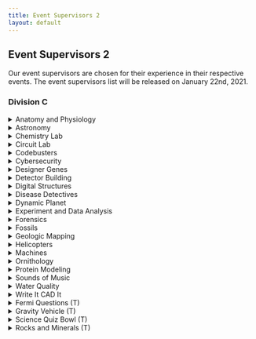 ```yaml
---
title: Event Supervisors 2
layout: default
---
```


## Event Supervisors 2

Our event supervisors are chosen for their experience in their respective events. The event supervisors list will be released on January 22nd, 2021.

### Division C

<details>
<summary>Anatomy and Physiology</summary>
<!--<img align="left" width="120" height="120" style="margin: 10px 10px 10px 10px" src="/BirdSO/ESPics/EricMa.png">-->

<h4>Angela Gao</h4> 
</details>

<details>
<summary>Astronomy</summary>
<!--<img align="left" width="120" height="120" style="margin: 10px 10px 10px 10px" src="/BirdSO/ESPics/EricMa.png">-->

<h4>April Cheng</h4> 

<img align="right" width="120" height="120" style="margin: 10px 10px 10px 10px" src="/BirdSO/ESPics/JeffXie.jpg">

<h4>Jeff Xie</h4> 
I am currently a graduate student at University of Houston-Clear Lake pursuing a masters in computer science. I did SciOly for 4 years at John P. Stevens High School, mainly in Astronomy and GeoLogic Mapping, and have volunteered through event supervising, test writing, and test grading for 6 years now. 
</details>


<details>
<summary>Chemistry Lab</summary>
<img align="left" width="120" height="120" style="margin: 10px 10px 10px 10px" src="/BirdSO/ESPics/RolandHu.jpg">

<h4>Roland Hu</h4> 
Hello! I'm Roland and I'm a Palo Alto Scioly alumnus and 1st Yr. studying biochemistry at the University of Washington. Chem lab has been my favorite (and possibly only event) since joining scioly and chemistry itself has been an integral part of my high school years. Whenever i'm not pretending to know chemistry i'm usually playing spikeball or pretending to know python. (:

<!--<img align="right" width="120" height="120" style="margin: 10px 10px 10px 10px" src="/BirdSO/ESPics/JeffXie.jpg">-->

<h4>Dan Ni</h4> 
</details>

<details>
<summary>Circuit Lab</summary>
<img align="left" width="120" height="120" style="margin: 10px 10px 10px 10px" src="/BirdSO/ESPics/LeiJiang.png">

<h4>Lei Jiang</h4> 
Currently I am an engineer at Intel Corporation doing research on semiconductor manufacturing and integrated circuits. Trained as Civil and Mechanical Engineer with Ph.D. from University of Michigan, I volunteered over the past five years for Camas High School, Washington. I enjoyed helping out on physical and earth science events and served as proctor/event supervisors at Invitationals and regional competitions. 
</details>


<details>
<summary>Codebusters</summary>
<img align="left" width="120" height="120" style="margin: 10px 10px 10px 10px" src="/BirdSO/ESPics/AndrewZhang.png">

<h4>Andrew Zhang</h4> 
Hello, my name is Andrew Zhang! I'm a senior (c/o 21) and captain of Syosset High School in New York and have competed since 7th grade. My favorites events are Astronomy, Codebusters, and Fermi Questions but I've also enjoyed participating in Fossils, Material Science, and Invasive Species. In my free time I spend too long playing cryptograms.

<img align="right" width="120" height="120" style="margin: 10px 10px 10px 10px" src="/BirdSO/ESPics/WilliamLee.jpg">

<h4>William Lee</h4> 
Hi! I'm William Lee, a captain at Mason. I was introduced to Scioly in my freshman year, and some of my favorite events since then have been Codebusters, Sounds of Music, and Chem Lab. In my spare time, I run, play cryptograms (too much), and play the violin (hah that's a lie).
</details>

<details>
<summary>Cybersecurity</summary>
<img align="left" width="120" height="120" style="margin: 10px 10px 10px 10px" src="/BirdSO/ESPics/AllenChang.png">

<h4>Allen Chang</h4> 
Hi, I'm Allen Chang, a junior from West Windsor-Plainsboro High School North ('22). I mainly participate in build events, but I also enjoy events such as Sounds of Music, Codebusters, and Cybersecurity. My hobbies include programming and indoor free flight, and my favorite mechanical pencil is the Pentel Orenz Nero.

<img align="right" width="120" height="120" style="margin: 10px 10px 10px 10px" src="/BirdSO/ESPics/EricMa.png">

<h4>Eric Ma</h4> 
My name is Eric Ma, and I am a freshman at UCLA studying studying electrical engineering. I competed in Science Olympiad with Mission San Jose High School for four years in all sorts of events, although my favorites are probably Protein Modeling and Mission Possible. In my free time, you can catch me playing some instrument, taking photos of the sidewalk, and napping to avoid my homework.
</details>

<details>
<summary>Designer Genes</summary>
<img align="left" width="120" height="120" style="margin: 10px 10px 10px 10px" src="/BirdSO/ESPics/SehejBindra.png">

<h4>Sehej Bindra</h4> 
Hi! My name is Sehej Bindra and I study at UC Berkeley. My relevant experiences include competing in biology events for WWPN and serving as the 2019 WWPN Ornithology test co-grader. Outside of Science Olympiad, you can catch me outside doing stuff.

<!--<img align="right" width="120" height="120" style="margin: 10px 10px 10px 10px" src="/BirdSO/ESPics/JeffXie.jpg">-->

<h4>Yash Gupta</h4> 
</details>

<details>
<summary>Detector Building</summary>
</details>

<details>
<summary>Digital Structures</summary>
<!--<img align="left" width="120" height="120" style="margin: 10px 10px 10px 10px" src="/BirdSO/ESPics/EricMa.png">-->

<h4>George Sun</h4> 
</details>

<details>
  
<summary>Disease Detectives</summary>
<img align="left" width="120" height="120" style="margin: 10px 10px 10px 10px" src="/BirdSO/ESPics/AmyGuo.png">

<h4>Amy Guo</h4> 
I'm currently a PhD student in the joint bioengineering program between UC Berkeley and UCSF. I've been volunteering with NorCal and SoCal Science Olympiad competitions as a test writer and event supervisor for about 5 1/2 years now for life science related events! 
</details>

<details>
<summary>Dynamic Planet</summary>
<!--<img align="left" width="120" height="120" style="margin: 10px 10px 10px 10px" src="/BirdSO/ESPics/EricMa.png">-->

<h4>Vivek Vajipey</h4> 

<img align="right" width="120" height="120" style="margin: 10px 10px 10px 10px" src="/BirdSO/ESPics/YuchenLi.jpg">

<h4>Yuchen Li</h4> 
Hi! I'm Yuchen, and I'm a current junior at Tesla STEM High School. I've competed in Scioly ever since sixth grade, and I've mostly stayed loyal to the earth science events throughout these years, so I'm excited to be writing for Dynamic Planet! My all-time favorite event to study for is Earth Science Prediction.

<!--<img align="right" width="120" height="120" style="margin: 10px 10px 10px 10px" src="/BirdSO/ESPics/JeffXie.jpg">-->

<h4>Chloe Cheng</h4> 
</details>


<details>
<summary>Experiment and Data Analysis</summary>

<img align="left" width="120" height="120" style="margin: 10px 10px 10px 10px" src="/BirdSO/ESPics/PeterZhu.jpg">
<h4>Peter Zhu</h4> 
Hey there! I competed in Science Olympiad at Canyon Crest Academy back in the day, and I'm currently a senior at UC Berkeley studying Mechanical Engineering and EECS (with a data science minor!). I competed for 5 years and have been writing tests all of my college years too at tournaments everywhere for events like GeoMapping, ExpDesign, and some physics events. Some of my favorite events I competed in are Geologic Mapping, Remote Sensing, Wright Stuff, Helicopters, and Experimental Design.
</details>

<details>
<summary>Forensics</summary>
<img align="left" width="120" height="120" style="margin: 10px 10px 10px 10px" src="/BirdSO/ESPics/ZoeGoldblum.jpg">

<h4>Zoe Goldblum</h4> 
Hi everyone! My name is Zoe Goldblum and I am a freshman at the Pennsylvania State University studying Immunology and Infectious Disease. I've been involved with Science Olympiad since 2014, and have competed on both the Good Hope Middle School and Cumberland Valley High School teams. I've written tests, mainly bio and chem events, for multiple invitationals, and am one of the Co-Tournament Directors for the SOAPS invitational. 

<!--<img align="right" width="120" height="120" style="margin: 10px 10px 10px 10px" src="/BirdSO/ESPics/JeffXie.jpg">-->

<h4>Camille Zhang</h4> 
</details>

<details>
<summary>Fossils</summary>
<img align="left" width="120" height="120" style="margin: 10px 10px 10px 10px" src="/BirdSO/ESPics/CruzSoto.jpg">

<h4>Cruz Soto</h4> 
Hello! I'm Cruz, your self-proclaimed Fossils extraordinaire and first-year at MIT. I competed as part of Edison High School in Fresno, CA. where I especially enjoyed doing Astronomy, Fossils, and Ornithology. While not busy with school, rocket team, managing YosemiteSO, or helping at various invitational events, I am rewatching Clone Wars or plotting a Socialist takeover of the United States. I wish you the best of luck in the competition!

<!--<img align="right" width="120" height="120" style="margin: 10px 10px 10px 10px" src="/BirdSO/ESPics/JeffXie.jpg">-->

<h4>Jonathan Chen</h4> 
</details>

<details>
<summary>Geologic Mapping</summary>
<!--<img align="left" width="120" height="120" style="margin: 10px 10px 10px 10px" src="/BirdSO/ESPics/EricMa.png">-->

<h4>Aidan York</h4> 

<img align="right" width="120" height="120" style="margin: 10px 10px 10px 10px" src="/BirdSO/ESPics/JeffXie.jpg">
</details>

<details>
<summary>Helicopters</summary>
<img align="left" width="120" height="120" style="margin: 10px 10px 10px 10px" src="/BirdSO/ESPics/JacobGianan.jpg">

<h4>Jacob Gianan</h4> 
Hi, I'm Jacob Gianan, a senior co-captain from Cams High School in Camas, Washington ('21). I have competed in Science Olympiad since 5th grade and my favorite events are Wright Stuff and Helicopters. In my free time I enjoy building 3d printers, indoor free flight, and listening to Blackpink.
</details>

<details>
<summary>Machines</summary>
<img align="left" width="120" height="120" style="margin: 10px 10px 10px 10px" src="/BirdSO/ESPics/RobertLee.jpg">

<h4>Robert Lee</h4> 
I am a first year undergraduate student at UCLA pursuing a major in Aerospace Engineering. I've competed in Science Olympiad for 7 years, creating timeless memories and making many lifelong friends along the way. I'm excited to give back to this community that has given me so much.

<img align="right" width="120" height="120" style="margin: 10px 10px 10px 10px" src="/BirdSO/ESPics/JessicaShah.jpg">

<h4>Jessica Shah</h4> 
Hi! I'm Jessica Shah, a sophomore at Duke University and the Events Chair of Duke Science Olympiad. I competed in Science Olympiad with Ed W Clark High School. My favorite events were Towers, Boomilevers, and (sometimes) Mission Possible. Outside of Science Olympiad, I enjoy doodling, reading webtoons, spending time with friends, and attempting to design things for 3D printing!
</details>

<details>
<summary>Ornithology</summary>
<img align="left" width="120" height="120" style="margin: 10px 10px 10px 10px" src="/BirdSO/ESPics/SophiaJang.png">

<h4>Sophia Jang</h4> 
Hi! I’m Sophia Jang, a first year student at the University of Virginia and former captain of Syosset High School (New York). I’ve been involved in Science Olympiad since 2013, and competed for Syosset Scioly for four years, mostly specializing in biology, ID, and inquiry events. My favorite events were Microbe Mission and some ID. In my free time, I like sleeping, swimming, playing music, and playing with my cat.

<!--<img align="right" width="120" height="120" style="margin: 10px 10px 10px 10px" src="/BirdSO/ESPics/JeffXie.jpg">-->

<h4>Bhavna Trehan</h4> 
</details>

<details>
<summary>Protein Modeling</summary>
<img align="left" width="120" height="120" style="margin: 10px 10px 10px 10px" src="/BirdSO/ESPics/MeganLuo.jpg">

<h4>Megan Luo</h4> 
Hello! My name is Megan. I’m a freshman at UC Berkeley studying molecular and cell biology and a graduate from Sunny Hills HS. I’ve competed for 7 years and bounced around all sorts of events, but my favorites were probably Forensics, Experimental Design, and Protein Modeling. When I’m not sleeping, you can catch me reading questionable articles on the internet whilst eating food.

<img align="right" width="120" height="120" style="margin: 10px 10px 10px 10px" src="/BirdSO/ESPics/EricMa.png">

<h4>Eric Ma</h4> 
My name is Eric Ma, and I am a freshman at UCLA studying studying electrical engineering. I competed in Science Olympiad with Mission San Jose High School for four years in all sorts of events, although my favorites are probably Protein Modeling and Mission Possible. In my free time, you can catch me playing some instrument, taking photos of the sidewalk, and napping to avoid my homework.
</details>

<details>
<summary>Sounds of Music</summary>
<img align="left" width="120" height="120" style="margin: 10px 10px 10px 10px" src="/BirdSO/ESPics/CalebChiang.png">

<h4>Caleb Chiang</h4> 
Hi! I’m Caleb Chiang, Mission San Jose High School Science Olympiad’s senior captain. I’ve competed in Science Olympiad since 5th grade; my favorite events are Fermi Questions and Codebusters. Some other events I’ve enjoyed are Sounds of Music and Invasive Species. When I’m not working on Science Olympiad, I’m probably solving Rubik’s Cubes, doing math, or playing clarinet or saxophone.

<img align="right" width="120" height="120" style="margin: 10px 10px 10px 10px" src="/BirdSO/ESPics/RuthLu.png">

<h4>Ruth Lu</h4> 
Hi everyone! I'm Ruth, a high school junior currently attending American High School. I was also one of the artists for BirdSO ;D This is my third year competing in Sounds of Music, and it's one of my favorite events. This is my 5th year competing in Science Olympiad, and I'm excited to be an event supervisor for the first time!
</details>

<details>
<summary>Water Quality</summary>
<!--<img align="left" width="120" height="120" style="margin: 10px 10px 10px 10px" src="/BirdSO/ESPics/EricMa.png">-->

<h4>Shrayen Patel</h4> 
</details>

<details>
<summary>Write It CAD It</summary>
<img align="left" width="120" height="120" style="margin: 10px 10px 10px 10px" src="/BirdSO/ESPics/JasonChang.png">

<h4>Jason Chang</h4> 
Hey! I'm Jason Chang, a junior from West Windsor-Plainsboro High School North in Plainsboro, New Jersey ('22). Since 6th grade, I have focused on engineering events such as Gravity Vehicle and Boomilever, but also participate in events such as Write It Do It. I'm a mechanical pencil and 3D printing enthusiast.

<!--<img align="right" width="120" height="120" style="margin: 10px 10px 10px 10px" src="/BirdSO/ESPics/JeffXie.jpg">-->

<h4>Miyu Yamane</h4> 
</details>

<details>
<summary>Fermi Questions (T)</summary>
<img align="left" width="120" height="120" style="margin: 10px 10px 10px 10px" src="/BirdSO/ESPics/AndrewZhang.png">

<h4>Andrew Zhang</h4> 
Hello, my name is Andrew Zhang! I'm a senior (c/o 21) and captain of Syosset High School in New York and have competed since 7th grade. My favorites events are Astronomy, Codebusters, and Fermi Questions but I've also enjoyed participating in Fossils, Material Science, and Invasive Species. In my free time I spend too long playing cryptograms.

<img align="right" width="120" height="120" style="margin: 10px 10px 10px 10px" src="/BirdSO/ESPics/CalebChiang.png">

<h4>Caleb Chiang</h4> 
Hi! I’m Caleb Chiang, Mission San Jose High School Science Olympiad’s senior captain. I’ve competed in Science Olympiad since 5th grade; my favorite events are Fermi Questions and Codebusters. Some other events I’ve enjoyed are Sounds of Music and Invasive Species. When I’m not working on Science Olympiad, I’m probably solving Rubik’s Cubes, doing math, or playing clarinet or saxophone.

<img align="left" width="120" height="120" style="margin: 10px 10px 10px 10px" src="/BirdSO/ESPics/RobertLee.jpg">

<h4>Robert Lee</h4> 
I am a first year undergraduate student at UCLA pursuing a major in Aerospace Engineering. I've competed in Science Olympiad for 7 years, creating timeless memories and making many lifelong friends along the way. I'm excited to give back to this community that has given me so much.
</details>

<details>
<summary>Gravity Vehicle (T)</summary>
<!--<img align="left" width="120" height="120" style="margin: 10px 10px 10px 10px" src="/BirdSO/ESPics/EricMa.png">-->

<h4>Arman Ahmad</h4> 
</details>

<details>
<summary>Science Quiz Bowl (T)</summary>
<!--<img align="left" width="120" height="120" style="margin: 10px 10px 10px 10px" src="/BirdSO/ESPics/EricMa.png">-->

<h4>Dan Ni</h4> 
</details>


<details>
<summary>Rocks and Minerals (T)</summary>
<img align="left" width="120" height="120" style="margin: 10px 10px 10px 10px" src="/BirdSO/ESPics/NickSalanitri.jpg">

<h4>Nick Salanitri</h4> 
Hi I'm Nick and I am a senior at Ward Melville High School who is looking to major in geology. Ive competed in Science Olympiad for 5 years at Paul J. Gelinas and Ward Melville. I specialize in the Rocks and Minerals and Fossils events. I also enjoyed doing the engineering events like PPP, scrambler, and roller coaster.
</details>
